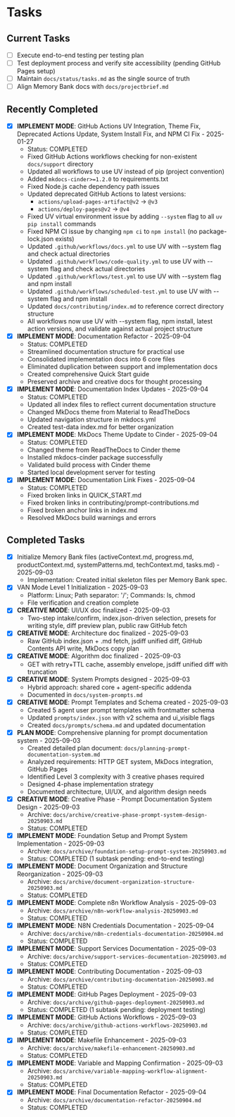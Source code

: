 # Tasks

## Current Tasks
- [ ] Execute end-to-end testing per testing plan
- [ ] Test deployment process and verify site accessibility (pending GitHub Pages setup)
- [ ] Maintain `docs/status/tasks.md` as the single source of truth
- [ ] Align Memory Bank docs with `docs/projectbrief.md`

## Recently Completed
- [x] **IMPLEMENT MODE**: GitHub Actions UV Integration, Theme Fix, Deprecated Actions Update, System Install Fix, and NPM CI Fix - 2025-01-27
  - Status: COMPLETED
  - Fixed GitHub Actions workflows checking for non-existent `docs/support` directory
  - Updated all workflows to use UV instead of pip (project convention)
  - Added `mkdocs-cinder>=1.2.0` to requirements.txt
  - Fixed Node.js cache dependency path issues
  - Updated deprecated GitHub Actions to latest versions:
    - `actions/upload-pages-artifact@v2` → `@v3`
    - `actions/deploy-pages@v2` → `@v4`
  - Fixed UV virtual environment issue by adding `--system` flag to all `uv pip install` commands
  - Fixed NPM CI issue by changing `npm ci` to `npm install` (no package-lock.json exists)
  - Updated `.github/workflows/docs.yml` to use UV with --system flag and check actual directories
  - Updated `.github/workflows/code-quality.yml` to use UV with --system flag and check actual directories
  - Updated `.github/workflows/test.yml` to use UV with --system flag and npm install
  - Updated `.github/workflows/scheduled-test.yml` to use UV with --system flag and npm install
  - Updated `docs/contributing/index.md` to reference correct directory structure
  - All workflows now use UV with --system flag, npm install, latest action versions, and validate against actual project structure
- [x] **IMPLEMENT MODE**: Documentation Refactor - 2025-09-04
  - Status: COMPLETED
  - Streamlined documentation structure for practical use
  - Consolidated implementation docs into 6 core files
  - Eliminated duplication between support and implementation docs
  - Created comprehensive Quick Start guide
  - Preserved archive and creative docs for thought processing
- [x] **IMPLEMENT MODE**: Documentation Index Updates - 2025-09-04
  - Status: COMPLETED
  - Updated all index files to reflect current documentation structure
  - Changed MkDocs theme from Material to ReadTheDocs
  - Updated navigation structure in mkdocs.yml
  - Created test-data index.md for better organization
- [x] **IMPLEMENT MODE**: MkDocs Theme Update to Cinder - 2025-09-04
  - Status: COMPLETED
  - Changed theme from ReadTheDocs to Cinder theme
  - Installed mkdocs-cinder package successfully
  - Validated build process with Cinder theme
  - Started local development server for testing
- [x] **IMPLEMENT MODE**: Documentation Link Fixes - 2025-09-04
  - Status: COMPLETED
  - Fixed broken links in QUICK_START.md
  - Fixed broken links in contributing/prompt-contributions.md
  - Fixed broken anchor links in index.md
  - Resolved MkDocs build warnings and errors

## Completed Tasks
- [x] Initialize Memory Bank files (activeContext.md, progress.md, productContext.md, systemPatterns.md, techContext.md, tasks.md) - 2025-09-03
  - Implementation: Created initial skeleton files per Memory Bank spec.
- [x] VAN Mode Level 1 Initialization - 2025-09-03
  - Platform: Linux; Path separator: '/'; Commands: ls, chmod
  - File verification and creation complete
- [x] **CREATIVE MODE**: UI/UX doc finalized - 2025-09-03
  - Two-step intake/confirm, index.json-driven selection, presets for writing style, diff preview plan, public raw GitHub fetch
- [x] **CREATIVE MODE**: Architecture doc finalized - 2025-09-03
  - Raw GitHub index.json + .md fetch, jsdiff unified diff, GitHub Contents API write, MkDocs copy plan
- [x] **CREATIVE MODE**: Algorithm doc finalized - 2025-09-03
  - GET with retry+TTL cache, assembly envelope, jsdiff unified diff with truncation
- [x] **CREATIVE MODE**: System Prompts designed - 2025-09-03
  - Hybrid approach: shared core + agent-specific addenda
  - Documented in `docs/system-prompts.md`
- [x] **CREATIVE MODE**: Prompt Templates and Schema created - 2025-09-03
  - Created 5 agent user prompt templates with frontmatter schema
  - Updated `prompts/index.json` with v2 schema and ui_visible flags
  - Created `docs/prompts/schema.md` and updated documentation
- [x] **PLAN MODE**: Comprehensive planning for prompt documentation system - 2025-09-03
  - Created detailed plan document: `docs/planning-prompt-documentation-system.md`
  - Analyzed requirements: HTTP GET system, MkDocs integration, GitHub Pages
  - Identified Level 3 complexity with 3 creative phases required
  - Designed 4-phase implementation strategy
  - Documented architecture, UI/UX, and algorithm design needs
- [x] **CREATIVE MODE**: Creative Phase - Prompt Documentation System Design - 2025-09-03
  - Archive: `docs/archive/creative-phase-prompt-system-design-20250903.md`
  - Status: COMPLETED
- [x] **IMPLEMENT MODE**: Foundation Setup and Prompt System Implementation - 2025-09-03
  - Archive: `docs/archive/foundation-setup-prompt-system-20250903.md`
  - Status: COMPLETED (1 subtask pending: end-to-end testing)
- [x] **IMPLEMENT MODE**: Document Organization and Structure Reorganization - 2025-09-03
  - Archive: `docs/archive/document-organization-structure-20250903.md`
  - Status: COMPLETED
- [x] **IMPLEMENT MODE**: Complete n8n Workflow Analysis - 2025-09-03
  - Archive: `docs/archive/n8n-workflow-analysis-20250903.md`
  - Status: COMPLETED
- [x] **IMPLEMENT MODE**: N8N Credentials Documentation - 2025-09-04
  - Archive: `docs/archive/n8n-credentials-documentation-20250904.md`
  - Status: COMPLETED
- [x] **IMPLEMENT MODE**: Support Services Documentation - 2025-09-03
  - Archive: `docs/archive/support-services-documentation-20250903.md`
  - Status: COMPLETED
- [x] **IMPLEMENT MODE**: Contributing Documentation - 2025-09-03
  - Archive: `docs/archive/contributing-documentation-20250903.md`
  - Status: COMPLETED
- [x] **IMPLEMENT MODE**: GitHub Pages Deployment - 2025-09-03
  - Archive: `docs/archive/github-pages-deployment-20250903.md`
  - Status: COMPLETED (1 subtask pending: deployment testing)
- [x] **IMPLEMENT MODE**: GitHub Actions Workflows - 2025-09-03
  - Archive: `docs/archive/github-actions-workflows-20250903.md`
  - Status: COMPLETED
- [x] **IMPLEMENT MODE**: Makefile Enhancement - 2025-09-03
  - Archive: `docs/archive/makefile-enhancement-20250903.md`
  - Status: COMPLETED
- [x] **IMPLEMENT MODE**: Variable and Mapping Confirmation - 2025-09-03
  - Archive: `docs/archive/variable-mapping-workflow-alignment-20250903.md`
  - Status: COMPLETED
- [x] **IMPLEMENT MODE**: Final Documentation Refactor - 2025-09-04
  - Archive: `docs/archive/documentation-refactor-20250904.md`
  - Status: COMPLETED
